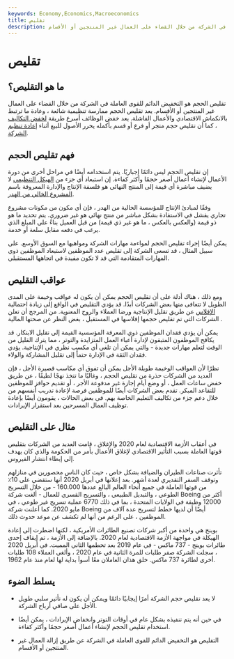 ```yaml
---
keywords: Economy,Economics,Macroeconomics
title: تقليص
description: تقليص الحجم هو التخفيض الدائم للقوى العاملة في الشركة من خلال القضاء على العمال غير المنتجين أو الأقسام.
---
```


# تقليص
## ما هو التقليص؟

تقليص الحجم هو التخفيض الدائم للقوى العاملة في الشركة من خلال القضاء على العمال غير المنتجين أو الأقسام. يعد تقليص الحجم ممارسة تنظيمية شائعة ، وعادة ما ترتبط بالانكماش الاقتصادي والأعمال الفاشلة. يعد خفض الوظائف أسرع طريقة [لخفض التكاليف](/cost-cutting) ، كما أن تقليص حجم متجر أو فرع أو قسم بأكمله يحرر الأصول للبيع أثناء [إعادة تنظيم الشركة](/reorganization).

## فهم تقليص الحجم

إن تقليص الحجم ليس دائمًا إجباريًا. يتم استخدامه أيضًا في مراحل أخرى من دورة الأعمال لإنشاء أعمال أصغر حجمًا وأكثر كفاءة. إن استبعاد أي جزء من [الهيكل التنظيمي](/organizational-structure) لا يضيف مباشرة أي قيمة إلى المنتج النهائي هو فلسفة الإنتاج والإدارة المعروفة باسم [المشروع الخالي من الهدر](/lean-enterprise).

وفقًا لمبادئ الإنتاج للمؤسسة الخالية من الهدر ، فإن أي مكون من مكونات مشروع تجاري يفشل في الاستفادة بشكل مباشر من منتج نهائي هو غير ضروري. يتم تحديد ما هو ذو قيمة (والعكس بالعكس ، ما هو غير ذي قيمة) من قبل العميل بناءً على المبلغ الذي يرغب في دفعه مقابل سلعة أو خدمة.

يمكن أيضًا إجراء تقليص الحجم لمواءمة مهارات الشركة ومواهبها مع السوق الأوسع. على سبيل المثال ، قد تسعى الشركة إلى تقليص عدد الموظفين لاستبعاد الموظفين ذوي المهارات المتقادمة التي قد لا تكون مفيدة في اتجاهها المستقبلي.

## عواقب التقليص

ومع ذلك ، هناك أدلة على أن تقليص الحجم يمكن أن يكون له عواقب وخيمة على المدى الطويل لا تتعافى منها بعض الشركات أبدًا. قد يؤدي التقليص في الواقع إلى زيادة احتمالية [الإفلاس](/bankruptcy) عن طريق تقليل الإنتاجية ورضا العملاء والروح المعنوية. من المرجح أن تعلن الشركات التي تم تقليص حجمها إفلاسها في المستقبل ، بغض النظر عن صحتها المالية .

يمكن أن يؤدي فقدان الموظفين ذوي المعرفة المؤسسية القيمة إلى تقليل الابتكار. قد يكافح الموظفون المتبقون لإدارة أعباء العمل المتزايدة والتوتر ، مما يترك القليل من الوقت لتعلم مهارات جديدة - والتي يمكن أن تلغي أي مكسب نظري في الإنتاجية. يؤدي فقدان الثقة في الإدارة حتماً إلى تقليل المشاركة والولاء.

نظرًا لأن العواقب الوخيمة طويلة الأجل يمكن أن تفوق أي مكاسب قصيرة الأجل ، فإن العديد من الشركات حذرة من تقليص الحجم ، وغالبًا ما تتخذ نهجًا لطيفًا ، عن طريق خفض ساعات العمل ، أو وضع أيام إجازة غير مدفوعة الأجر ، أو تقديم حوافز للموظفين للتقاعد المبكر. تقدم بعض الشركات أيضًا للموظفين فرصة لإعادة تدريب أنفسهم من خلال دعم جزء من تكاليف التعليم الخاصة بهم. في بعض الحالات ، يقومون أيضًا بإعادة توظيف العمال المسرحين بعد استقرار الإيرادات.

## مثال على التقليص

في أعقاب الأزمة الاقتصادية لعام 2020 والإغلاق ، قامت العديد من الشركات بتقليص قوتها العاملة بسبب التأثير الاقتصادي لإغلاق الأعمال بأمر من الحكومة والذي كان يهدف إلى إبطاء انتشار الفيروس.

تأثرت صناعات الطيران والضيافة بشكل خاص ، حيث كان الناس محصورين في منازلهم وتوقف السفر التقديري لعدة أشهر. بعد إعلانها في أبريل 2020 أنها ستقضي على 10٪ من قوتها العاملة في جميع أنحاء العالم البالغ عددها 160.000 - من خلال التسريح الطوعي ، والتبديل الطبيعي ، والتسريح القسري للعمال - ألغت شركة Boeing أكثر من 12000 وظيفة في الولايات المتحدة ، بما في ذلك 6770 عملية تسريح غير طوعي ، في مايو 2020. كما أعلنت شركة Boeing أيضًا أن لديها خطط لتسريح عدة آلاف من الموظفين ، على الرغم من أنها لم تكشف عن موعد حدوث ذلك.

بوينج هي واحدة من أكبر شركات تصنيع الطائرات الأمريكية ، لكنها اضطرت إلى إعادة الهيكلة في مواجهة الأزمة الاقتصادية لعام 2020. بالإضافة إلى الأزمة ، تم إيقاف إحدى طائرات بوينج - 737 ماكس - في عام 2019 بعد تحطمها الثاني المميت. في أبريل 2020 ، سجلت الشركة صفر طلبات للمرة الثانية في عام 2020 ، وألغى العملاء 108 طلبات أخرى لطائرة 737 ماكس. خلق هذان العاملان معًا أسوأ بداية لها لعام منذ عام 1962.

## يسلط الضوء

- لا يعد تقليص حجم الشركة أمرًا إيجابيًا دائمًا ويمكن أن يكون له تأثير سلبي طويل الأجل على صافي أرباح الشركة.

- في حين أنه يتم تنفيذه بشكل عام في أوقات التوتر وانخفاض الإيرادات ، يمكن أيضًا استخدام تقليص الحجم لإنشاء أعمال أصغر حجمًا وأكثر كفاءة.

- التقليص هو التخفيض الدائم للقوى العاملة في الشركة عن طريق إزالة العمال غير المنتجين أو الأقسام.

